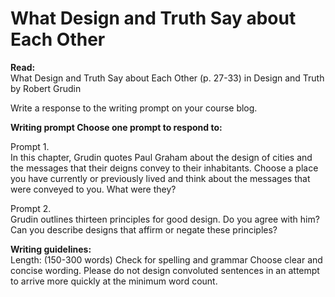 # What Design and Truth Say about Each Other

**Read:**  
What Design and Truth Say about Each Other (p. 27-33) in Design and Truth by Robert Grudin

Write a response to the writing prompt on your course blog.

**Writing prompt Choose one prompt to respond to:**  

Prompt 1.  
In this chapter, Grudin quotes Paul Graham about the design of cities and the messages that their deigns convey to their inhabitants. Choose a place you have currently or previously lived and think about the messages that were conveyed to you. What were they?

Prompt 2.  
Grudin outlines thirteen principles for good design. Do you agree with him? Can you describe designs that affirm or negate these principles?

**Writing guidelines:**  
Length: (150-300 words)
Check for spelling and grammar
Choose clear and concise wording. Please do not design convoluted sentences in an attempt to arrive more quickly at the minimum word count.